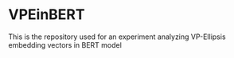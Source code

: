 # VPEinBERT
This is the repository used for an experiment analyzing VP-Ellipsis embedding vectors in BERT model 
